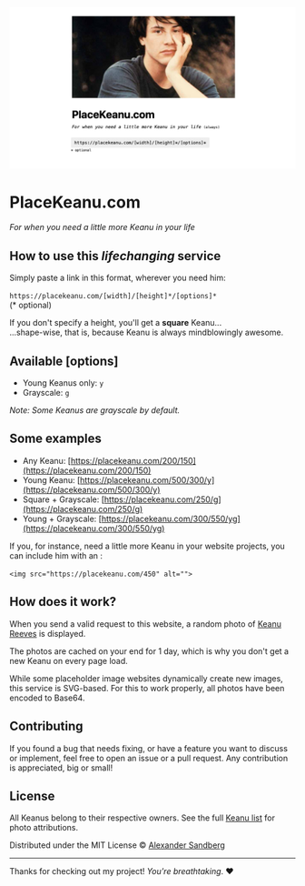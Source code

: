 ![Keanu Reeves](dist/preview.jpg)

# PlaceKeanu.com
*For when you need a little more Keanu in your life*

## How to use this *lifechanging* service
Simply paste a link in this format, wherever you need him:

`https://placekeanu.com/[width]/[height]*/[options]*`<br>
(* optional)

If you don't specify a height, you'll get a **square** Keanu...<br>
...shape-wise, that is, because Keanu is always mindblowingly awesome.

## Available [options]
* Young Keanus only: `y`
* Grayscale: `g`

*Note: Some Keanus are grayscale by default.*

## Some examples
* Any Keanu: [https://placekeanu.com/200/150](https://placekeanu.com/200/150)
* Young Keanu: [https://placekeanu.com/500/300/y](https://placekeanu.com/500/300/y)
* Square + Grayscale: [https://placekeanu.com/250/g](https://placekeanu.com/250/g)
* Young + Grayscale: [https://placekeanu.com/300/550/yg](https://placekeanu.com/300/550/yg)

If you, for instance, need a little more Keanu in your website projects, you can include him with an <img>:

`<img src="https://placekeanu.com/450" alt="">`

## How does it work?
When you send a valid request to this website, a random photo of [Keanu Reeves](https://en.wikipedia.org/wiki/Keanu_Reeves) is displayed.

The photos are cached on your end for 1 day, which is why you don't get a new Keanu on every page load.

While some placeholder image websites dynamically create new images, this service is SVG-based. For this to work properly, all photos have been encoded to Base64.

## Contributing
If you found a bug that needs fixing, or have a feature you want to discuss or implement, feel free to open an issue or a pull request. Any contribution is appreciated, big or small!

## License
All Keanus belong to their respective owners. See the full [Keanu list](https://placekeanu.com/keanus) for photo attributions.

Distributed under the MIT License © [Alexander Sandberg](https://github.com/alexandersandberg)

---

Thanks for checking out my project! _You're breathtaking_. ❤️